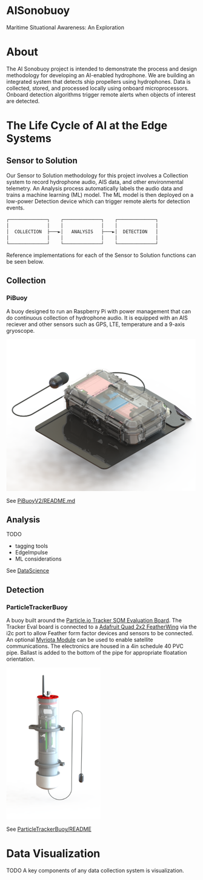 # AISonobuoy

Maritime Situational Awareness: An Exploration

# About

The AI Sonobuoy project is intended to demonstrate the process and design methodology for developing an AI-enabled hydrophone. We are building an integrated system that detects ship propellers using hydrophones. Data is collected, stored, and processed locally using onboard microprocessors. Onboard detection algorithms trigger remote alerts when objects of interest are detected.

# The Life Cycle of AI at the Edge Systems

## Sensor to Solution

Our Sensor to Solution methodology for this project involves a Collection system to record hydrophone audio, AIS data, and other environmental telemetry. An Analysis process automatically labels the audio data and trains a machine learning (ML) model. The ML model is then deployed on a low-power Detection device which can trigger remote alerts for detection events.

```
┌──────────────┐    ┌──────────────┐    ┌──────────────┐
│              │    │              │    │              │
│  COLLECTION  ├───►│   ANALYSIS   ├───►│  DETECTION   │
│              │    │              │    │              │
└──────────────┘    └──────────────┘    └──────────────┘
```

Reference implementations for each of the Sensor to Solution functions can be seen below.

## Collection

### PiBuoy

A buoy designed to run an Raspberry Pi with power management that can do continuous collection of hydrophone audio. It is equipped with an AIS reciever and other sensors such as GPS, LTE, temperature and a 9-axis gryoscope.

<img src="./PiBuoyV2/media/pibuoy2-hydrophone-solar.png" alt="pibuoy" height="400px" title="pibuoy">

See [PiBuoyV2/README.md](PiBuoyV2/README.md)

## Analysis

TODO
- tagging tools
- EdgeImpulse
- ML considerations

See [DataScience](./DataScience/README.md)

## Detection

### ParticleTrackerBuoy

A buoy built around the [Particle.io Tracker SOM Evaluation Board](https://docs.particle.io/datasheets/asset-tracking/tracker-som-eval-board/). The Tracker Eval board is connected to a [Adafruit Quad 2x2 FeatherWing](https://www.adafruit.com/product/4253) via the i2c port to allow Feather form factor devices and sensors to be connected. An optional [Myriota Module](https://myriota.com/) can be used to enable satellite communications. The electronics are housed in a 4in schedule 40 PVC pipe. Ballast is added to the bottom of the pipe for appropriate floatation orientation. 

<img src="./ParticleTrackerBuoy/media/AISonobuoy.png" alt="particle-tracker-buoy" height="400px" title="particle-tracker-buoy">

See [ParticleTrackerBuoy/README](ParticleTrackerBuoy/README.md)

# Data Visualization

TODO
A key components of any data collection system is visualization.
